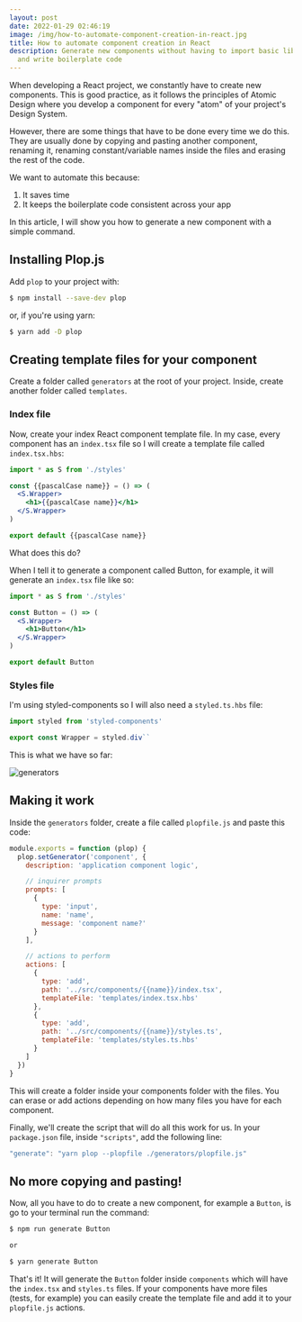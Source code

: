 ```yaml
---
layout: post
date: 2022-01-29 02:46:19
image: /img/how-to-automate-component-creation-in-react.jpg
title: How to automate component creation in React
description: Generate new components without having to import basic libraries
  and write boilerplate code
---
```

When developing a React project, we constantly have to create new components. This is good practice, as it follows the principles of Atomic Design where you develop a component for every "atom" of your project's Design System.

However, there are some things that have to be done every time we do this. They are usually done by copying and pasting another component, renaming it, renaming constant/variable names inside the files and erasing the rest of the code.

We want to automate this because:

1. It saves time
2. It keeps the boilerplate code consistent across your app

In this article, I will show you how to generate a new component with a simple command.

## Installing Plop.js

Add `plop` to your project with:

```bash
$ npm install --save-dev plop
```

or, if you're using yarn:

```bash
$ yarn add -D plop
```

## Creating template files for your component

Create a folder called `generators` at the root of your project. Inside, create another folder called `templates`.

### Index file

Now, create your index React component template file. In my case, every component has an `index.tsx` file so I will create a template file called `index.tsx.hbs`:

```jsx
import * as S from './styles'

const {{pascalCase name}} = () => (
  <S.Wrapper>
    <h1>{{pascalCase name}}</h1>
  </S.Wrapper>
)

export default {{pascalCase name}}
```

What does this do?

When I tell it to generate a component called Button, for example, it will generate an `index.tsx` file like so:

```jsx
import * as S from './styles'

const Button = () => (
  <S.Wrapper>
    <h1>Button</h1>
  </S.Wrapper>
)

export default Button
```

### Styles file

I'm using styled-components so I will also need a `styled.ts.hbs` file:

```js
import styled from 'styled-components'

export const Wrapper = styled.div``
```

This is what we have so far:

![generators](/img/2022-01-29_19-32.png)

## Making it work

Inside the `generators` folder, create a file called `plopfile.js` and paste this code:

```js
module.exports = function (plop) {
  plop.setGenerator('component', {
    description: 'application component logic',

    // inquirer prompts
    prompts: [
      {
        type: 'input',
        name: 'name',
        message: 'component name?'
      }
    ],

    // actions to perform
    actions: [
      {
        type: 'add',
        path: '../src/components/{{name}}/index.tsx',
        templateFile: 'templates/index.tsx.hbs'
      },
      {
        type: 'add',
        path: '../src/components/{{name}}/styles.ts',
        templateFile: 'templates/styles.ts.hbs'
      }
    ]
  })
}
```

This will create a folder inside your components folder with the files. You can erase or add actions depending on how many files you have for each component.

Finally, we'll create the script that will do all this work for us. In your `package.json` file, inside `"scripts"`, add the following line:

```js
"generate": "yarn plop --plopfile ./generators/plopfile.js"
```

## No more copying and pasting!

Now, all you have to do to create a new component, for example a `Button`, is go to your terminal run the command:

```bash
$ npm run generate Button

or

$ yarn generate Button
```

That's it! It will generate the `Button` folder inside `components` which will have the `index.tsx` and `styles.ts` files. If your components have more files (tests, for example) you can easily create the template file and add it to your `plopfile.js` actions.
